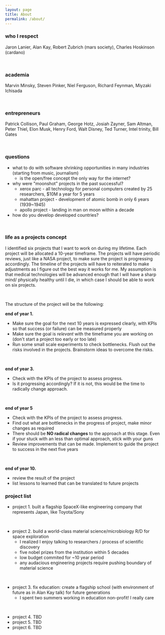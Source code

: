 ```yaml
---
layout: page
title: About
permalink: /about/
---
```


### who I respect 
 Jaron Lanier, Alan Kay, Robert Zubrich (mars society), Charles Hoskinson (cardano)

&nbsp;

### academia
 Marvin Minsky, Steven Pinker, Niel Ferguson, Richard Feynman, Miyzaki Ichisada

&nbsp;

### entrepreneurs
 Patrick Collison, Paul Graham, George Hotz, Josiah Zayner, Sam Altman, Peter Thiel, Elon Musk, Henry Ford, Walt Disney, Ted Turner, Intel trinity, Bill Gates 

&nbsp;

### questions
- what to do with software shrinking opportunities in many industries (starting from music, journalism) 
    - is the open/free concept the only way for the internet?
- why were "moonshot" projects in the past successful?
    - xerox parc - all technology for personal computers created by 25 researchers, $10M a year for 5 years 
    - mahattan project - development of atomic bomb in only 6 years (1939~1945) 
    - apollo project - landing in man on moon within a decade
- how do you develop developed countries?


&nbsp;
### life as a projects concept 
I identified six projects that I want to work on during my lifetime. Each project will be allocated a 10-year timeframe. The projects will have periodic reviews, just like a NASA project, to make sure the project is progressing accordingly. The timeline of the projects will have to reiterated to make adjustments as I figure out the best way it works for me. My assumption is that medical technologies will be advanced enough that I will have a sharp mind/ physically healthy until I die, in which case I should be able to work on six projects. 

&nbsp;

The structure of the project will be the following: 

**end of year 1.** 
- Make sure the goal for the next 10 years is expressed clearly, with KPIs so that success (or failure) can be measured properly
- Make sure the goal is *relevant* with the timeframe you are working on (don't start a project too early or too late)
- Run some small scale experiments to check bottlenecks. Flush out the risks involved in the projects. Brainstorm ideas to overcome the risks. 

&nbsp;

**end of year 3.**
- Check with the KPIs of the project to assess progress.
- Is it progressing accordingly? If it is not, this would be the time to radically change approach. 

&nbsp;

**end of year 5**
- Check with the KPIs of the project to assess progress.
- Find out what are bottlenecks in the progress of project, make minor changes as required
- There should be **NO radical changes** to the approach at this stage. Even if your stuck with an less than optimal approach, stick with your guns
- Review improvements that can be made. Implement to guide the project to success in the next five years

&nbsp;

**end of year 10.** 
- review the result of the project
- list lessons to learned that can be translated to future projects

### project list

- project 1. built a flagship SpaceX-like engineering company that represents Japan, like Toyota/Sony

&nbsp;

- project 2. build a world-class material science/microbiology R/D for space exploration 
    - I realized I enjoy talking to researchers / process of scientific discovery
    - five nobel prizes from the institution within 5 decades 
    - low budget commited for ~10 year period
    - any audacious engineering projects require pushing boundary of material science 

&nbsp;

- project 3. fix education: create a flagship school (with environment of future as in Alan Kay talk) for future generations 
    - I spent two summers working in education non-profit! I really care

&nbsp;

- project 4. TBD
- project 5. TBD
- project 6. TBD